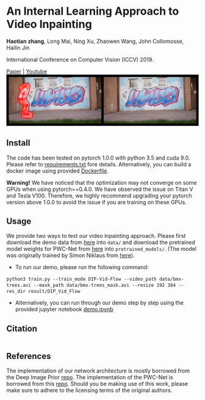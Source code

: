 # An Internal Learning Approach to Video Inpainting
<strong>Haotian zhang</strong>, Long Mai, Ning Xu, Zhaowen Wang, John Collomosse, Hailin Jin 

International Conference on Computer Vision (ICCV) 2019. 

[Paper](#) | [Youtube](https://www.youtube.com/watch?v=_tVhCWGN7s4)
<img src="https://github.com/Haotianz94/IL_video_inpainting/blob/master/img/rollerblade.gif"/>

## Install
The code has been tested on pytorch 1.0.0 with python 3.5 and cuda 9.0. Please refer to [requirements.txt](https://github.com/Haotianz94/IL_video_inpainting/blob/master/requirements.txt) fore details. Alternatively, you can build a docker image using provided [Dockerfile](https://github.com/Haotianz94/IL_video_inpainting/blob/master/Dockerfile).

<strong>Warning!</strong> We have noticed that the optimization may not converge on some GPUs when using pytorch==0.4.0. We have observed the issue on Titan V and Tesla V100. Therefore, we highly recommend upgrading your pytorch version above 1.0.0 to avoid the issue if you are training on these GPUs. 



## Usage
We provide two ways to test our video inpainting approach. Please first download the demo data from [here](https://drive.google.com/open?id=1MJDCjj1aIUbW0OK9UnewhXlkKX9zllQd) into `data/` and download the pretrained model weights for PWC-Net from [here](https://drive.google.com/open?id=1vyoQFBz--DEkUq-0gucbWYrVbfYTOZfz) into `pretrained_models/`. (The model was originally trained by Simon Niklaus from [here](https://github.com/sniklaus/pytorch-pwc)).

* To run our demo, please run the following command:
```
python3 train.py --train_mode DIP-Vid-Flow --video_path data/bmx-trees.avi --mask_path data/bmx-trees_mask.avi --resize 192 384 --res_dir result/DIP_Vid_Flow
```

* Alternatively, you can run through our demo step by step using the provided jupyter notebook [demo.ipynb](https://github.com/Haotianz94/IL_video_inpainting/blob/master/demo.ipynb)


## Citation
```
```

## References
The implementation of our network architecture is mostly borrowed from the Deep Image Prior [repo](https://github.com/DmitryUlyanov/deep-image-prior). The implementation of the PWC-Net is borrowed from this [repo](https://github.com/sniklaus/pytorch-pwc). Should you be making use of this work, please make sure to adhere to the licensing terms of the original authors.
